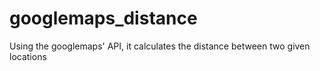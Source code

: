 # googlemaps_distance

Using the googlemaps' API, it calculates the distance between two given locations
